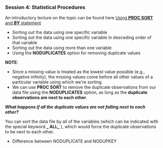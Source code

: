 ### Session 4: Statistical Procedures

An introductory lecture on the topic can be found here [Using **PROC SORT** and **BY** statement](https://stats.idre.ucla.edu/sas/modules/using-proc-sort-and-by-statements/)

* Sorting out the data using one specific variable
* Sorting out the data using one specific variable in desceding order of that variable
* Sorting out the data using more than one variable
* Using the **NODUPLICATES** option for removing duplicate values

**NOTE**: 
* Since a missing value is treated as the lowest value possible (e.g., negative infinity), the missing values come before all other values of a particular variable using which we're sorting.
* We can use **PROC SORT** to remove the duplicate observations from our data file using the **NODUPLICATES** option, as long as the **duplicate observations are next to each other**.

***What happens if all the duplicate values are not falling next to each other?***

You can sort the data file by all of the variables (which can be indicated with the special keyword **_ ALL_** ), which would force the duplicate observations to be next to each other.

* Difference between NODUPLICATE and NODUPKEY

